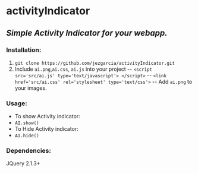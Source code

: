 # activityIndicator
## _Simple Activity Indicator for your webapp._

### Installation:
  1. `git clone https://github.com/jezgarcia/activityIndicator.git`
  2. Include `ai.png`,`ai.css`, `ai.js` into your project
    -- `<script src='src/ai.js' type='text/javascript'> </script>`
    -- `<link href='src/ai.css' rel='stylesheet' type='text/css'>`
    -- Add `ai.png` to your images.

### Usage:
  - To show Activity indicator:
  -   ``AI.show()``
  - To Hide Activity indicator:
  -   ``AI.hide()``

### Dependencies:
  JQuery 2.1.3+
